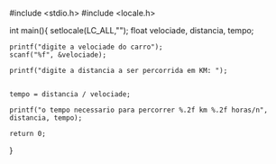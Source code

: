 #include <stdio.h>
#include <locale.h>

int main(){
    setlocale(LC_ALL,"");
    float velociade, distancia, tempo;
    
    printf("digite a velociade do carro");
    scanf("%f", &velociade);
    
    printf("digite a distancia a ser percorrida em KM: ");
    
    
    tempo = distancia / velociade;
    
    printf("o tempo necessario para percorrer %.2f km %.2f horas/n", distancia, tempo);
    
    return 0;
}
